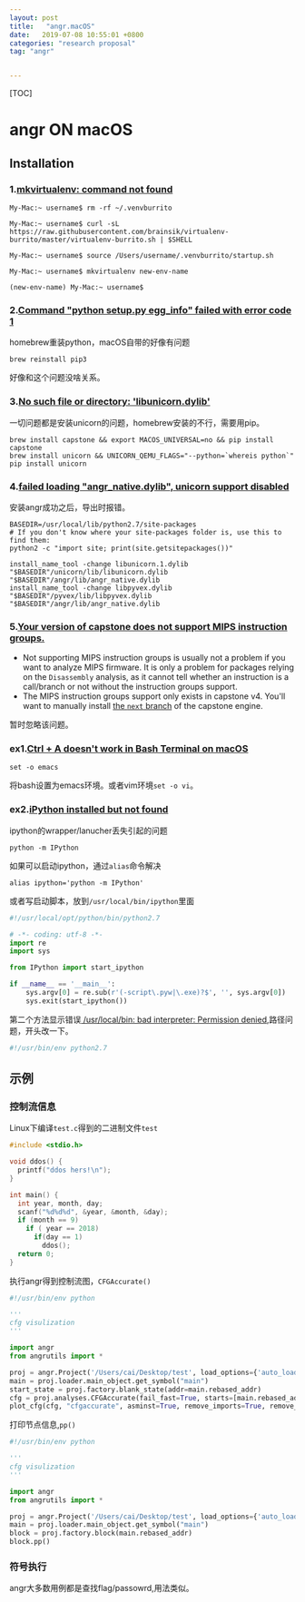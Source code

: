 ```yaml
---
layout: post
title:   "angr.macOS"
date:   2019-07-08 10:55:01 +0800
categories: "research proposal"
tag: "angr"


---
```


[TOC]

# angr ON macOS

## Installation

### 1.[mkvirtualenv: command not found](https://github.com/brainsik/virtualenv-burrito/issues/71)

```shell
My-Mac:~ username$ rm -rf ~/.venvburrito

My-Mac:~ username$ curl -sL https://raw.githubusercontent.com/brainsik/virtualenv-burrito/master/virtualenv-burrito.sh | $SHELL

My-Mac:~ username$ source /Users/username/.venvburrito/startup.sh

My-Mac:~ username$ mkvirtualenv new-env-name

(new-env-name) My-Mac:~ username$
```

### 2.[Command "python setup.py egg_info" failed with error code 1](https://github.com/palantir/python-language-server/issues/370)

homebrew重装python，macOS自带的好像有问题

```shell
brew reinstall pip3
```

好像和这个问题没啥关系。

### 3.[No such file or directory: 'libunicorn.dylib'](https://github.com/trailofbits/manticore/issues/110#issuecomment-438262142)

一切问题都是安装unicorn的问题，homebrew安装的不行，需要用pip。

```shell
brew install capstone && export MACOS_UNIVERSAL=no && pip install capstone
brew install unicorn && UNICORN_QEMU_FLAGS="--python=`whereis python`" pip install unicorn
```

### 4.[failed loading "angr_native.dylib", unicorn support disabled ](https://stackoverflow.com/questions/51112297/error-when-im-trying-to-use-angr-on-os-x)

安装angr成功之后，导出时报错。

```shell
BASEDIR=/usr/local/lib/python2.7/site-packages
# If you don't know where your site-packages folder is, use this to find them:
python2 -c "import site; print(site.getsitepackages())"

install_name_tool -change libunicorn.1.dylib "$BASEDIR"/unicorn/lib/libunicorn.dylib "$BASEDIR"/angr/lib/angr_native.dylib
install_name_tool -change libpyvex.dylib "$BASEDIR"/pyvex/lib/libpyvex.dylib "$BASEDIR"/angr/lib/angr_native.dylib
```

### 5.[Your version of capstone does not support MIPS instruction groups.](https://github.com/angr/angr/issues/819)

- Not supporting MIPS instruction groups is usually not a problem if you want to analyze MIPS firmware. It is only a problem for packages relying on the `Disassembly` analysis, as it cannot tell whether an instruction is a call/branch or not without the instruction groups support.
- The MIPS instruction groups support only exists in capstone v4. You'll want to manually install [the `next` branch](https://github.com/aquynh/capstone/tree/next) of the capstone engine.

暂时忽略该问题。

### ex1.[Ctrl + A doesn't work in Bash Terminal on macOS ](https://superuser.com/questions/316668/ctrl-a-doesnt-work-in-bash-terminal-on-os-x-lion)

```shell
set -o emacs
```

将bash设置为emacs环境。或者vim环境`set -o vi`。

### ex2.[iPython installed but not found](https://stackoverflow.com/questions/34441943/ipython-installed-but-not-found)

ipython的wrapper/lanucher丢失引起的问题

```shell
python -m IPython
```

如果可以启动ipython，通过`alias`命令解决

```shell
alias ipython='python -m IPython'
```

或者写启动脚本，放到`/usr/local/bin/ipython`里面

```python
#!/usr/local/opt/python/bin/python2.7

# -*- coding: utf-8 -*-
import re
import sys

from IPython import start_ipython

if __name__ == '__main__':
    sys.argv[0] = re.sub(r'(-script\.pyw|\.exe)?$', '', sys.argv[0])
    sys.exit(start_ipython())
```

第二个方法显示错误[ /usr/local/bin: bad interpreter: Permission denied](https://stackoverflow.com/questions/34368092/python-cron-job-usr-local-bin-bad-interpreter-permission-denied),路径问题，开头改一下。

```python
#!/usr/bin/env python2.7
```

## 示例

### 控制流信息

Linux下编译`test.c`得到的二进制文件`test`

```c
#include <stdio.h>

void ddos() {
  printf("ddos hers!\n");
}

int main() {
  int year, month, day;
  scanf("%d%d%d", &year, &month, &day);
  if (month == 9)
    if ( year == 2018)
      if(day == 1)
        ddos();
  return 0;
}
```

执行angr得到控制流图，`CFGAccurate()`

```python
#!/usr/bin/env python

'''
cfg visulization
'''

import angr
from angrutils import *

proj = angr.Project('/Users/cai/Desktop/test', load_options={'auto_load_libs': False})
main = proj.loader.main_object.get_symbol("main")
start_state = proj.factory.blank_state(addr=main.rebased_addr)
cfg = proj.analyses.CFGAccurate(fail_fast=True, starts=[main.rebased_addr], initial_state=start_state)
plot_cfg(cfg, "cfgaccurate", asminst=True, remove_imports=True, remove_path_terminator=True)  
```

打印节点信息,`pp()`

```python
#!/usr/bin/env python

'''
cfg visulization
'''

import angr
from angrutils import *

proj = angr.Project('/Users/cai/Desktop/test', load_options={'auto_load_libs': False})
main = proj.loader.main_object.get_symbol("main")
block = proj.factory.block(main.rebased_addr)
block.pp()
```

### 符号执行

angr大多数用例都是查找flag/passowrd,用法类似。